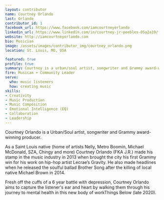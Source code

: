 ```yaml
---
layout: contributor
name: Courtney Orlando
last: Orlando
contributor_id: 1
facebook_url: https://www.facebook.com/iamcourtneyorlando
linkedin_url: https://www.linkedin.com/in/courtney-jr-peebles-05a2a19/
website: http://iamcourtneyorlando.com
bio: Musician
image: /assets/images/contributor_img/courtney_orlando.png
location: St. Louis, MO, USA

featured: true
profile: true
summary: Courtney is a urban/soul artist, songwriter and Grammy award-winning producer.
fire: Musican + Community Leader
serve:
  who: music listeners
  how: creating music
skills:
- Creativity
- Music Production
- Music Composition
- Emotional Intelligence (EQ)
- Collaboration
- Leadership
---
```

Courtney Orlando is a Urban/Soul artist, songwriter and Grammy award-winning producer.

As a Saint Louis native (home of artists Nelly, Metro Boomin, Michael McDonald, SZA, Chingy and more) Courtney Orlando (FKA J.R.) made his stamp in the music industry in 2013 when brought the city his first Grammy win for his work on hip-hop artist Lecrae’s Gravity. He also made headlines when he released the soulful ballad Brother Song after the killing of local native Michael Brown in 2014.
 
Fresh off the cuffs of a 6 year battle with depression, Courtney Orlando aims to capture the listener's ear and heart by walking them through his journey to mental health in this new body of workThings Below (late 2020).